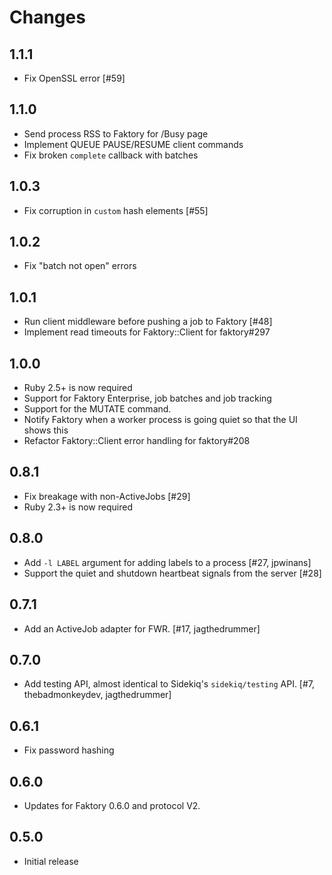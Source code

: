 # Changes

## 1.1.1

- Fix OpenSSL error [#59]

## 1.1.0

- Send process RSS to Faktory for /Busy page
- Implement QUEUE PAUSE/RESUME client commands
- Fix broken `complete` callback with batches

## 1.0.3

- Fix corruption in `custom` hash elements [#55]

## 1.0.2

- Fix "batch not open" errors

## 1.0.1

- Run client middleware before pushing a job to Faktory [#48]
- Implement read timeouts for Faktory::Client for faktory#297

## 1.0.0

- Ruby 2.5+ is now required
- Support for Faktory Enterprise, job batches and job tracking
- Support for the MUTATE command.
- Notify Faktory when a worker process is going quiet so that the UI shows this
- Refactor Faktory::Client error handling for faktory#208

## 0.8.1

- Fix breakage with non-ActiveJobs [#29]
- Ruby 2.3+ is now required

## 0.8.0

- Add `-l LABEL` argument for adding labels to a process [#27, jpwinans]
- Support the quiet and shutdown heartbeat signals from the server [#28]

## 0.7.1

- Add an ActiveJob adapter for FWR. [#17, jagthedrummer]

## 0.7.0

- Add testing API, almost identical to Sidekiq's `sidekiq/testing` API.
  [#7, thebadmonkeydev, jagthedrummer]

## 0.6.1

- Fix password hashing

## 0.6.0

- Updates for Faktory 0.6.0 and protocol V2.

## 0.5.0

- Initial release
